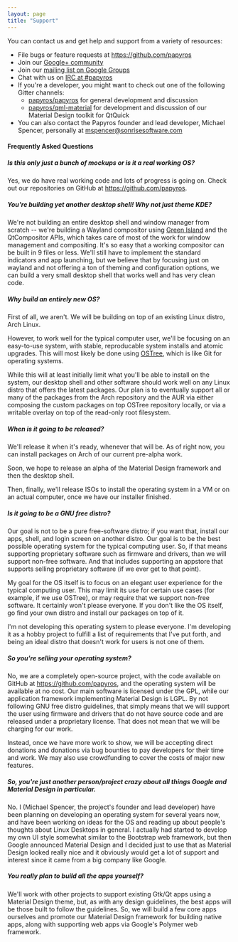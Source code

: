 ```yaml
---
layout: page
title: "Support"
---
```


You can contact us and get help and support from a variety of resources:

* File bugs or feature requests at <https://github.com/papyros>
* Join our [Google+ community](https://plus.google.com/communities/109966288908859324845)
* Join our [mailing list on Google Groups](https://groups.google.com/forum/#!forum/papyros)
* Chat with us on [IRC at #papyros](http://webchat.freenode.net/?channels=papyros)
* If you're a developer, you might want to check out one of the following Gitter channels:
  * [papyros/papyros](https://gitter.im/papyros/papyros) for general development and discussion
  * [papyros/qml-material](https://gitter.im/papyros/qml-material) for development and discussion of our Material Design toolkit for QtQuick
* You can also contact the Papyros founder and lead developer, Michael Spencer, personally at [mspencer@sonrisesoftware.com](mailto:mspencer@sonrisesoftware.com)

#### Frequently Asked Questions

##### Is this only just a bunch of mockups or is it a real working OS?

Yes, we do have real working code and lots of progress is going on. Check out our repositories on GitHub
at <https://github.com/papyros>.

##### You're building yet another desktop shell! Why not just theme KDE?

We're not building an entire desktop shell and window manager from scratch -- we're building a Wayland compositor using [Green Island](https://github.com/greenisland/greenisland) and the QtCompositor APIs, which takes care of most of the work for window management and compositing. It's so easy that a working compositor can be built in 9 files or less. We'll still have to implement the standard indicators and app launching, but we believe that by focusing just on wayland and not offering a ton of theming and configuration options, we can build a very small desktop shell that works well and has very clean code.

##### Why build an entirely new OS?

First of all, we aren't. We will be building on top of an existing Linux distro, Arch Linux.

However, to work well for the typical computer user, we'll be focusing on an easy-to-use system, with stable, reproducable system installs and atomic upgrades. This will most likely be done using [OSTree](https://wiki.gnome.org/action/show/Projects/OSTree), which is like Git for operating systems.

While this will at least initially limit what you'll be able to install on the system, our desktop shell and other software should work well on any Linux distro that offers the latest packages. Our plan is to eventually support all or many of the packages from the Arch repository and the AUR via either composing the custom packages on top OSTree repository locally, or via a writable overlay on top of the read-only root filesystem.

##### When is it going to be released?

We'll release it when it's ready, whenever that will be. As of right now, you can install packages on Arch of our current pre-alpha work.

Soon, we hope to release an alpha of the Material Design framework and then the desktop shell.

Then, finally, we'll release ISOs to install the operating system in a VM or on an actual computer, once we have our installer finished.

##### Is it going to be a GNU free distro?

Our goal is not to be a pure free-software distro; if you want that, install our apps, shell, and
login screen on another distro. Our goal is to be the best possible operating system for the typical
computing user. So, if that means supporting proprietary software such as firmware and drivers, than
we will support non-free software. And that includes supporting an appstore that supports selling
proprietary software (if we ever get to that point).

My goal for the OS itself is to focus on an elegant user experience for the typical computing user.
This may limit its use for certain use cases (for example, if we use OSTree), or may require that
we support non-free software. It certainly won't please everyone. If you don't like the OS itself,
go find your own distro and install our packages on top of it.﻿

I'm not developing this operating system to please everyone. I'm developing it as a hobby project
to fulfill a list of requirements that I've put forth, and being an ideal distro that doesn't
work for users is not one of them.﻿

##### So you're selling your operating system?

No, we are a completely open-source project, with the code available on GitHub at <https://github.com/papyros>, and the operating system will be available at no cost. Our main software is licensed under the GPL, while our application framework implementing Material Design is LGPL. By not following GNU free distro guidelines, that simply means that we will support the user using firmware and drivers that do not have source code and are released under a proprietary license. That does not mean that we will be charging for our work.

Instead, once we have more work to show, we will be accepting direct donations and donations via bug bounties to pay developers for their time and work. We may also use crowdfunding to cover the costs of major new features.

##### So, you're just another person/project crazy about all things Google and Material Design in particular.

No. I (Michael Spencer, the project's founder and lead developer) have been planning on developing an operating system for several years now, and have been working on ideas for the OS and reading up about people's thoughts about Linux Desktops in general. I actually had started to develop my own UI style somewhat similar to the Bootstrap web framework, but then Google announced Material Design and I decided just to use that as Material Design looked really nice and it obviously would get a lot of support and interest since it came from a big company like Google.

##### You really plan to build all the apps yourself?

We'll work with other projects to support existing Gtk/Qt apps using a Material Design theme, but, as with any design guidelines, the best apps will be those built to follow the guidelines. So, we will build a few core apps ourselves and promote our Material Design framework for building native apps, along with supporting web apps via Google's Polymer web framework.
